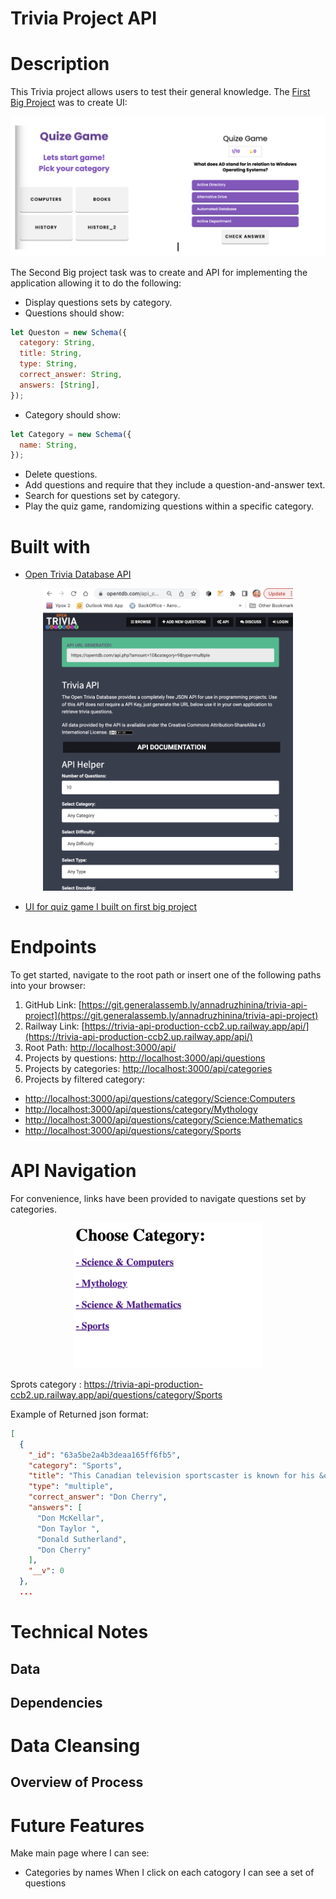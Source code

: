 # Trivia Project API

# Description

This Trivia project allows users to test their general knowledge. The [First Big Project](https://github.com/annadruzhinina/AnnaDruzhinina-Trivia-Megan) was to create UI:

<div style="text-align:center"><img src="./src/firstProject.png "width="600"/></div>

The Second Big project task was to create and API for implementing the application allowing it to do the following:

- Display questions sets by category.
- Questions should show:

```js
let Queston = new Schema({
  category: String,
  title: String,
  type: String,
  correct_answer: String,
  answers: [String],
});
```

- Category should show:

```js
let Category = new Schema({
  name: String,
});
```

- Delete questions.
- Add questions and require that they include a question-and-answer text.
- Search for questions set by category.
- Play the quiz game, randomizing questions within a specific category.

# Built with

- [Open Trivia Database API](https://opentdb.com/api_config.php)

<div style="text-align:center"><img src="./src/apiTrivia.png "width="400"/></div>

- [UI for quiz game I built on first big project](https://github.com/annadruzhinina/AnnaDruzhinina-Trivia-Megan)

# Endpoints

To get started, navigate to the root path or insert one of the following paths into your browser:

1. GitHub Link: [https://git.generalassemb.ly/annadruzhinina/trivia-api-project](https://git.generalassemb.ly/annadruzhinina/trivia-api-project)
2. Railway Link: [https://trivia-api-production-ccb2.up.railway.app/api/](https://trivia-api-production-ccb2.up.railway.app/api/)
3. Root Path: [http://localhost:3000/api/](http://localhost:3000/api/)
4. Projects by questions: [http://localhost:3000/api/questions](http://localhost:3000/api/questions)
5. Projects by сategories: [http://localhost:3000/api/categories](http://localhost:3000/api/categories)
6. Projects by filtered сategory:

- [http://localhost:3000/api/questions/category/Science:Computers](http://localhost:3000/api/questions/category/Science:%20Computers)
- [http://localhost:3000/api/questions/category/Mythology]("http://localhost:3000/api/questions/category/Mythology")
- [http://localhost:3000/api/questions/category/Science:Mathematics]("http://localhost:3000/api/questions/category/Science:%20Mathematics")
- [http://localhost:3000/api/questions/category/Sports]("http://localhost:3000/api/questions/category/Sports")

# API Navigation

For convenience, links have been provided to navigate questions set by categories.

<div style="text-align:center"><img src="./src/Navigation.png"width="300"/></div>

Sprots category : https://trivia-api-production-ccb2.up.railway.app/api/questions/category/Sports

Example of Returned json format:

```json
[
  {
    "_id": "63a5be2a4b3deaa165ff6fb5",
    "category": "Sports",
    "title": "This Canadian television sportscaster is known for his &quot;Hockey Night in Canada&quot; role, a commentary show during hockey games.",
    "type": "multiple",
    "correct_answer": "Don Cherry",
    "answers": [
      "Don McKellar",
      "Don Taylor ",
      "Donald Sutherland",
      "Don Cherry"
    ],
    "__v": 0
  },
  ...
```

# Technical Notes

## Data

## Dependencies

# Data Cleansing

## Overview of Process

# Future Features

Make main page where I can see:

- Categories by names
  When I click on each catogory I can see a set of questions
